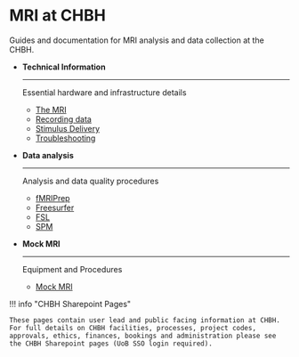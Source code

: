 # MRI at CHBH

Guides and documentation for MRI analysis and data collection at the CHBH.

<div class="grid cards" markdown>

-   **Technical Information**

    ---

    Essential hardware and infrastructure details

    - [The MRI](hardware/scanner.md)
    - [Recording data](hardware/stimulus_equipment.md)
    - [Stimulus Delivery](hardware/mri-stimulus-delivery.md)
    - [Troubleshooting](hardware/troubleshooting.md)

-   **Data analysis**

    ---

    Analysis and data quality procedures

    - [fMRIPrep](analysis/fmriprep.md)
    - [Freesurfer](analysis/freesurfer.md)
    - [FSL](analysis/fsl.md)
    - [SPM](analysis/spm.md)

-   **Mock MRI**

    ---

    Equipment and Procedures

    - [Mock MRI](mockmri/mockmri.md)


</div>

!!! info "CHBH Sharepoint Pages"

    These pages contain user lead and public facing information at CHBH. For full details on CHBH facilities, processes, project codes, approvals, ethics, finances, bookings and administration please see the CHBH Sharepoint pages (UoB SSO login required).

